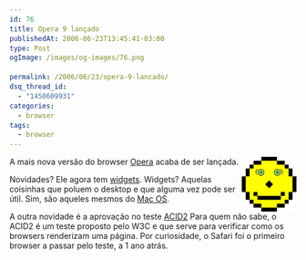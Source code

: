 ```yaml
---
id: 76
title: Opera 9 lançado
publishedAt: 2006-06-23T13:45:41-03:00
type: Post
ogImage: /images/og-images/76.png

permalink: /2006/06/23/opera-9-lancado/
dsq_thread_id:
  - "1450609931"
categories:
  - browser
tags:
  - browser
---
```

<img src="/wp-content/uploads/2006/06/Reference.thumbnail.png" align="right" alt="Esse é o teste ACID2" />A mais nova versão do browser [Opera](http://opera.com/index.dml) acaba de ser lançada.

Novidades? Ele agora tem [widgets](http://widgets.opera.com/). Widgets? Aquelas coisinhas que poluem o desktop e que alguma vez pode ser útil. Sim, são aqueles mesmos do [Mac OS](http://www.apple.com/downloads/dashboard/).

A outra novidade é a aprovação no teste [ACID2](http://en.wikipedia.org/wiki/Acid2) Para quem não sabe, o ACID2 é um teste proposto pelo W3C e que serve para verificar como os browsers renderizam uma página. Por curiosidade, o Safari foi o primeiro browser a passar pelo teste, a 1 ano atrás.
